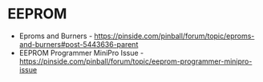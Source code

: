 # EEPROM

* Eproms and Burners - https://pinside.com/pinball/forum/topic/eproms-and-burners#post-5443636-parent
* EEPROM Programmer MiniPro Issue - https://pinside.com/pinball/forum/topic/eeprom-programmer-minipro-issue